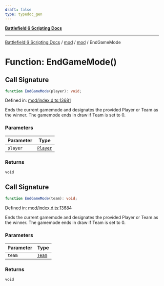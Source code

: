 ```yaml
---
draft: false
type: typedoc_gen
---
```


[**Battlefield 6 Scripting Docs**](../../../_index.md)

***

[Battlefield 6 Scripting Docs](../../../_index.md) / [mod](../../_index.md) / [mod](../_index.md) / EndGameMode

# Function: EndGameMode()

## Call Signature

```ts
function EndGameMode(player): void;
```

Defined in: [mod/index.d.ts:13681](https://github.com/battlefield-portal-community/portal-docs/blob/ff09b2690670f74de7e97198022e5a97ff1161ff/generators/santiago/mod/index.d.ts#L13681)

Ends the current gamemode and designates the provided Player or Team as the winner. The gamemode ends in draw if Team is set to 0.

### Parameters

| Parameter | Type |
| ------ | ------ |
| `player` | [`Player`](../Player/_index.md) |

### Returns

`void`

## Call Signature

```ts
function EndGameMode(team): void;
```

Defined in: [mod/index.d.ts:13684](https://github.com/battlefield-portal-community/portal-docs/blob/ff09b2690670f74de7e97198022e5a97ff1161ff/generators/santiago/mod/index.d.ts#L13684)

Ends the current gamemode and designates the provided Player or Team as the winner. The gamemode ends in draw if Team is set to 0.

### Parameters

| Parameter | Type |
| ------ | ------ |
| `team` | [`Team`](../Team/_index.md) |

### Returns

`void`
